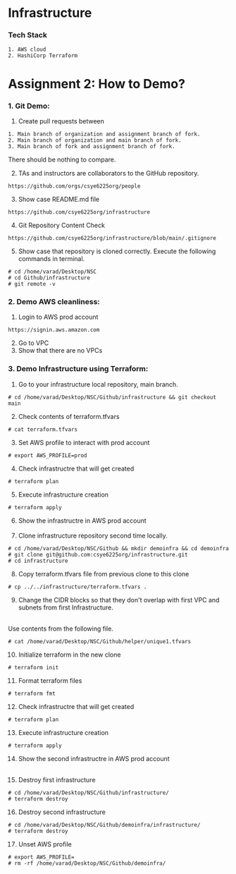 # Infrastructure

### Tech Stack
```
1. AWS cloud
2. HashiCorp Terraform
```

# Assignment 2: How to Demo?

### 1. Git Demo:

1. Create pull requests between
```
1. Main branch of organization and assignment branch of fork.
2. Main branch of organization and main branch of fork.
3. Main branch of fork and assignment branch of fork.
```
There should be nothing to compare.

2.  TAs and instructors are collaborators to the GitHub repository.
```
https://github.com/orgs/csye6225org/people
```
3. Show case README.md file
```
https://github.com/csye6225org/infrastructure
```
4. Git Repository Content Check

```
https://github.com/csye6225org/infrastructure/blob/main/.gitignore
```
5. Show case that repository is cloned correctly.
   Execute the following commands in terminal.
```
# cd /home/varad/Desktop/NSC
# cd Github/infrastructure
# git remote -v
```

### 2. Demo AWS cleanliness:

1. Login to AWS prod account
```
https://signin.aws.amazon.com
```
2. Go to VPC
3. Show that there are no VPCs

### 3. Demo Infrastructure using Terraform:

1. Go to your infrastructure local repository, main branch.

```
# cd /home/varad/Desktop/NSC/Github/infrastructure && git checkout main
```

2. Check contents of terraform.tfvars
```
# cat terraform.tfvars
```

3. Set AWS profile to interact with prod account
```
# export AWS_PROFILE=prod
```

4. Check infrastructre that will get created
```
# terraform plan
```
5. Execute infrastructure creation
```
# terraform apply
```
6. Show the infrastructre in AWS prod account
<br><br>
7. Clone infrastructure repository second time locally.
```
# cd /home/varad/Desktop/NSC/Github && mkdir demoinfra && cd demoinfra
# git clone git@github.com:csye6225org/infrastructure.git
# cd infrastructure

```
8. Copy terraform.tfvars file from previous clone to this clone
```
# cp ../../infrastructure/terraform.tfvars .
```
9. Change the CIDR blocks so that they don't overlap with first VPC and subnets from first Infrastructure.
<br>
Use contents from the following file.
<br>

```
# cat /home/varad/Desktop/NSC/Github/helper/unique1.tfvars
```

10. Initialize terraform in the new clone
```
# terraform init
```

11. Format terraform files
```
# terraform fmt
```

12. Check infrastructre that will get created
```
# terraform plan
```

13. Execute infrastructure creation
```
# terraform apply
```

14. Show the second infrastructre in AWS prod account
<br><br>

15. Destroy first infrastructure
```
# cd /home/varad/Desktop/NSC/Github/infrastructure/
# terraform destroy
```

16. Destroy second infrastructure
```
# cd /home/varad/Desktop/NSC/Github/demoinfra/infrastructure/
# terraform destroy
```

17.  Unset AWS profile 
```
# export AWS_PROFILE=
# rm -rf /home/varad/Desktop/NSC/Github/demoinfra/
```
